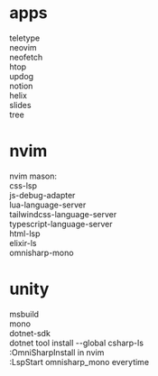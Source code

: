 # apps

teletype  
neovim  
neofetch  
htop  
updog  
notion  
helix  
slides  
tree  


# nvim

nvim mason:  
css-lsp  
js-debug-adapter  
lua-language-server  
tailwindcss-language-server  
typescript-language-server  
html-lsp  
elixir-ls  
omnisharp-mono  

# unity  
msbuild  
mono  
dotnet-sdk  
dotnet tool install --global csharp-ls  
:OmniSharpInstall in nvim  
:LspStart omnisharp_mono everytime
